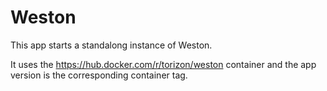 # Weston #

This app starts a standalong instance of Weston.

It uses the https://hub.docker.com/r/torizon/weston container
and the app version is the corresponding container tag.
